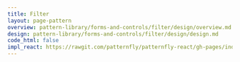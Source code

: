 ```yaml
---
title: Filter
layout: page-pattern
overview: pattern-library/forms-and-controls/filter/design/overview.md
design: pattern-library/forms-and-controls/filter/design/design.md
code_html: false
impl_react: https://rawgit.com/patternfly/patternfly-react/gh-pages/index.html?knob-Right%20aligned=false&selectedKind=Filter&selectedStory=Filter
---
```

